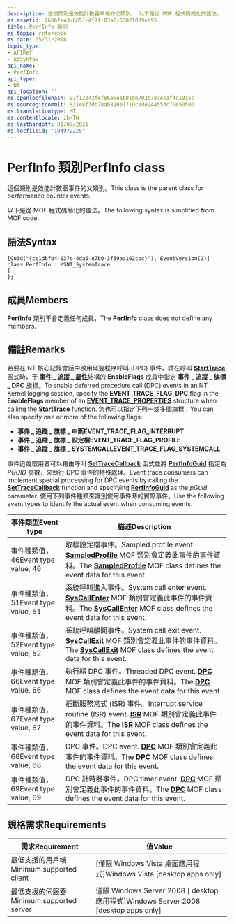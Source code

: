 ```yaml
---
description: 這個類別是效能計數器事件的父類別。 以下是從 MOF 程式碼簡化的語法。
ms.assetid: 2606fea3-0651-4f7f-83a6-63021039eb95
title: PerfInfo 類別
ms.topic: reference
ms.date: 05/31/2018
topic_type:
- APIRef
- kbSyntax
api_name:
- PerfInfo
api_type:
- NA
api_location: ''
ms.openlocfilehash: 93f12242fef86e5eab81bb702b783eb1f4c1915c
ms.sourcegitcommit: 831e8f3db78ab820e1710cede244553c70e50500
ms.translationtype: MT
ms.contentlocale: zh-TW
ms.lasthandoff: 01/07/2021
ms.locfileid: "104972225"
---
```

# <a name="perfinfo-class"></a><span data-ttu-id="35ee8-104">PerfInfo 類別</span><span class="sxs-lookup"><span data-stu-id="35ee8-104">PerfInfo class</span></span>

<span data-ttu-id="35ee8-105">這個類別是效能計數器事件的父類別。</span><span class="sxs-lookup"><span data-stu-id="35ee8-105">This class is the parent class for performance counter events.</span></span>

<span data-ttu-id="35ee8-106">以下是從 MOF 程式碼簡化的語法。</span><span class="sxs-lookup"><span data-stu-id="35ee8-106">The following syntax is simplified from MOF code.</span></span>

## <a name="syntax"></a><span data-ttu-id="35ee8-107">語法</span><span class="sxs-lookup"><span data-stu-id="35ee8-107">Syntax</span></span>

``` syntax
[Guid("{ce1dbfb4-137e-4da6-87b0-3f59aa102cbc}"), EventVersion(2)]
class PerfInfo : MSNT_SystemTrace
{
};
```

## <a name="members"></a><span data-ttu-id="35ee8-108">成員</span><span class="sxs-lookup"><span data-stu-id="35ee8-108">Members</span></span>

<span data-ttu-id="35ee8-109">**PerfInfo** 類別不會定義任何成員。</span><span class="sxs-lookup"><span data-stu-id="35ee8-109">The **PerfInfo** class does not define any members.</span></span>

## <a name="remarks"></a><span data-ttu-id="35ee8-110">備註</span><span class="sxs-lookup"><span data-stu-id="35ee8-110">Remarks</span></span>

<span data-ttu-id="35ee8-111">若要在 NT 核心記錄會話中啟用延遲程序呼叫 (DPC) 事件，請在呼叫 [**StartTrace**](/windows/win32/api/evntrace/nf-evntrace-starttracea)函式時，于 [**事件 \_ 追蹤 \_ 屬性**](/windows/win32/api/evntrace/ns-evntrace-event_trace_properties)結構的 **EnableFlags** 成員中指定 **事件 \_ 追蹤 \_ 旗標 \_ DPC** 旗標。</span><span class="sxs-lookup"><span data-stu-id="35ee8-111">To enable deferred procedure call (DPC) events in an NT Kernel logging session, specify the **EVENT\_TRACE\_FLAG\_DPC** flag in the **EnableFlags** member of an [**EVENT\_TRACE\_PROPERTIES**](/windows/win32/api/evntrace/ns-evntrace-event_trace_properties) structure when calling the [**StartTrace**](/windows/win32/api/evntrace/nf-evntrace-starttracea) function.</span></span> <span data-ttu-id="35ee8-112">您也可以指定下列一或多個旗標：</span><span class="sxs-lookup"><span data-stu-id="35ee8-112">You can also specify one or more of the following flags:</span></span>

-   <span data-ttu-id="35ee8-113">**事件 \_ 追蹤 \_ 旗標 \_ 中斷**</span><span class="sxs-lookup"><span data-stu-id="35ee8-113">**EVENT\_TRACE\_FLAG\_INTERRUPT**</span></span>
-   <span data-ttu-id="35ee8-114">**事件 \_ 追蹤 \_ 旗標 \_ 設定檔**</span><span class="sxs-lookup"><span data-stu-id="35ee8-114">**EVENT\_TRACE\_FLAG\_PROFILE**</span></span>
-   <span data-ttu-id="35ee8-115">**事件 \_ 追蹤 \_ 旗標 \_ SYSTEMCALL**</span><span class="sxs-lookup"><span data-stu-id="35ee8-115">**EVENT\_TRACE\_FLAG\_SYSTEMCALL**</span></span>

<span data-ttu-id="35ee8-116">事件追蹤取用者可以藉由呼叫 [**SetTraceCallback**](/windows/win32/api/evntrace/nf-evntrace-settracecallback) 函式並將 [**PerfInfoGuid**](nt-kernel-logger-constants.md) 指定為 *PGUID* 參數，來執行 DPC 事件的特殊處理。</span><span class="sxs-lookup"><span data-stu-id="35ee8-116">Event trace consumers can implement special processing for DPC events by calling the [**SetTraceCallback**](/windows/win32/api/evntrace/nf-evntrace-settracecallback) function and specifying [**PerfInfoGuid**](nt-kernel-logger-constants.md) as the *pGuid* parameter.</span></span> <span data-ttu-id="35ee8-117">使用下列事件種類來識別使用事件時的實際事件。</span><span class="sxs-lookup"><span data-stu-id="35ee8-117">Use the following event types to identify the actual event when consuming events.</span></span>



| <span data-ttu-id="35ee8-118">事件類型</span><span class="sxs-lookup"><span data-stu-id="35ee8-118">Event type</span></span>           | <span data-ttu-id="35ee8-119">描述</span><span class="sxs-lookup"><span data-stu-id="35ee8-119">Description</span></span>                                                                                                          |
|----------------------|----------------------------------------------------------------------------------------------------------------------|
| <span data-ttu-id="35ee8-120">事件種類值，46</span><span class="sxs-lookup"><span data-stu-id="35ee8-120">Event type value, 46</span></span> | <span data-ttu-id="35ee8-121">取樣設定檔事件。</span><span class="sxs-lookup"><span data-stu-id="35ee8-121">Sampled profile event.</span></span> <span data-ttu-id="35ee8-122">[**SampledProfile**](sampledprofile.md) MOF 類別會定義此事件的事件資料。</span><span class="sxs-lookup"><span data-stu-id="35ee8-122">The [**SampledProfile**](sampledprofile.md) MOF class defines the event data for this event.</span></span> |
| <span data-ttu-id="35ee8-123">事件種類值，51</span><span class="sxs-lookup"><span data-stu-id="35ee8-123">Event type value, 51</span></span> | <span data-ttu-id="35ee8-124">系統呼叫進入事件。</span><span class="sxs-lookup"><span data-stu-id="35ee8-124">System call enter event.</span></span> <span data-ttu-id="35ee8-125">[**SysCallEnter**](syscallenter.md) MOF 類別會定義此事件的事件資料。</span><span class="sxs-lookup"><span data-stu-id="35ee8-125">The [**SysCallEnter**](syscallenter.md) MOF class defines the event data for this event.</span></span>   |
| <span data-ttu-id="35ee8-126">事件種類值，52</span><span class="sxs-lookup"><span data-stu-id="35ee8-126">Event type value, 52</span></span> | <span data-ttu-id="35ee8-127">系統呼叫離開事件。</span><span class="sxs-lookup"><span data-stu-id="35ee8-127">System call exit event.</span></span> <span data-ttu-id="35ee8-128">[**SysCallExit**](syscallexit.md) MOF 類別會定義此事件的事件資料。</span><span class="sxs-lookup"><span data-stu-id="35ee8-128">The [**SysCallExit**](syscallexit.md) MOF class defines the event data for this event.</span></span>      |
| <span data-ttu-id="35ee8-129">事件種類值，66</span><span class="sxs-lookup"><span data-stu-id="35ee8-129">Event type value, 66</span></span> | <span data-ttu-id="35ee8-130">執行緒 DPC 事件。</span><span class="sxs-lookup"><span data-stu-id="35ee8-130">Threaded DPC event.</span></span> <span data-ttu-id="35ee8-131">[**DPC**](dpc.md) MOF 類別會定義此事件的事件資料。</span><span class="sxs-lookup"><span data-stu-id="35ee8-131">The [**DPC**](dpc.md) MOF class defines the event data for this event.</span></span>                          |
| <span data-ttu-id="35ee8-132">事件種類值，67</span><span class="sxs-lookup"><span data-stu-id="35ee8-132">Event type value, 67</span></span> | <span data-ttu-id="35ee8-133">插斷服務常式 (ISR) 事件。</span><span class="sxs-lookup"><span data-stu-id="35ee8-133">Interrupt service routine (ISR) event.</span></span> <span data-ttu-id="35ee8-134">[**ISR**](isr.md) MOF 類別會定義此事件的事件資料。</span><span class="sxs-lookup"><span data-stu-id="35ee8-134">The [**ISR**](isr.md) MOF class defines the event data for this event.</span></span>       |
| <span data-ttu-id="35ee8-135">事件種類值，68</span><span class="sxs-lookup"><span data-stu-id="35ee8-135">Event type value, 68</span></span> | <span data-ttu-id="35ee8-136">DPC 事件。</span><span class="sxs-lookup"><span data-stu-id="35ee8-136">DPC event.</span></span> <span data-ttu-id="35ee8-137">[**DPC**](dpc.md) MOF 類別會定義此事件的事件資料。</span><span class="sxs-lookup"><span data-stu-id="35ee8-137">The [**DPC**](dpc.md) MOF class defines the event data for this event.</span></span>                                   |
| <span data-ttu-id="35ee8-138">事件種類值，69</span><span class="sxs-lookup"><span data-stu-id="35ee8-138">Event type value, 69</span></span> | <span data-ttu-id="35ee8-139">DPC 計時器事件。</span><span class="sxs-lookup"><span data-stu-id="35ee8-139">DPC timer event.</span></span> <span data-ttu-id="35ee8-140">[**DPC**](dpc.md) MOF 類別會定義此事件的事件資料。</span><span class="sxs-lookup"><span data-stu-id="35ee8-140">The [**DPC**](dpc.md) MOF class defines the event data for this event.</span></span>                             |



 

## <a name="requirements"></a><span data-ttu-id="35ee8-141">規格需求</span><span class="sxs-lookup"><span data-stu-id="35ee8-141">Requirements</span></span>



| <span data-ttu-id="35ee8-142">需求</span><span class="sxs-lookup"><span data-stu-id="35ee8-142">Requirement</span></span> | <span data-ttu-id="35ee8-143">值</span><span class="sxs-lookup"><span data-stu-id="35ee8-143">Value</span></span> |
|-------------------------------------|------------------------------------------------------|
| <span data-ttu-id="35ee8-144">最低支援的用戶端</span><span class="sxs-lookup"><span data-stu-id="35ee8-144">Minimum supported client</span></span><br/> | <span data-ttu-id="35ee8-145">\[僅限 Windows Vista 桌面應用程式\]</span><span class="sxs-lookup"><span data-stu-id="35ee8-145">Windows Vista \[desktop apps only\]</span></span><br/>       |
| <span data-ttu-id="35ee8-146">最低支援的伺服器</span><span class="sxs-lookup"><span data-stu-id="35ee8-146">Minimum supported server</span></span><br/> | <span data-ttu-id="35ee8-147">僅限 Windows Server 2008 \[ desktop 應用程式\]</span><span class="sxs-lookup"><span data-stu-id="35ee8-147">Windows Server 2008 \[desktop apps only\]</span></span><br/> |



 

 
